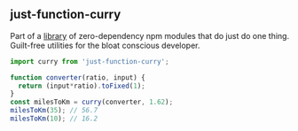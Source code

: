 ## just-function-curry

Part of a [library]('../../README.md') of zero-dependency npm modules that do just do one thing.  
Guilt-free utilities for the bloat conscious developer.

```js
import curry from 'just-function-curry';

function converter(ratio, input) {
  return (input*ratio).toFixed(1);
}
const milesToKm = curry(converter, 1.62);
milesToKm(35); // 56.7
milesToKm(10); // 16.2
```
